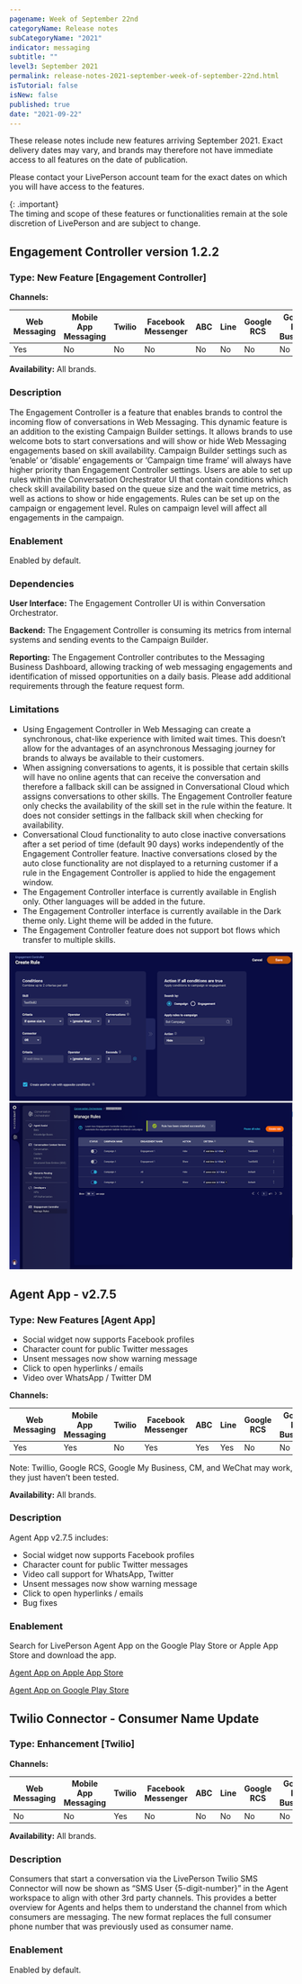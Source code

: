 ```yaml
---
pagename: Week of September 22nd
categoryName: Release notes
subCategoryName: "2021"
indicator: messaging
subtitle: ""
level3: September 2021
permalink: release-notes-2021-september-week-of-september-22nd.html
isTutorial: false
isNew: false
published: true
date: "2021-09-22"
---
```


These release notes include new features arriving September 2021. Exact delivery dates may vary, and brands may therefore not have immediate access to all features on the date of publication.

Please contact your LivePerson account team for the exact dates on which you will have access to the features.

{: .important}  
The timing and scope of these features or functionalities remain at the sole discretion of LivePerson and are subject to change.


## Engagement Controller version 1.2.2

### Type: New Feature [Engagement Controller]

**Channels:**

<div class="tablecontainer">

<table class="releasenotes">

<thead>

<tr class="categoryrow">

<th>Web Messaging</th>

<th>Mobile App Messaging</th>

<th>Twilio</th>

<th>Facebook Messenger</th>

<th>ABC</th>

<th>Line</th>

<th>Google RCS</th>

<th>Google My Business</th>

<th>WhatsApp Business</th>

<th>CM</th>

<th>WeChat</th>

<th>Chat</th>

</tr>

</thead>

<tbody>

<tr>

<td>Yes</td>

<td>No</td>

<td>No</td>

<td>No</td>

<td>No</td>

<td>No</td>

<td>No</td>

<td>No</td>

<td>No</td>

<td>No</td>

<td>No</td>

<td>No</td>

</tr>

</tbody>

</table>

</div>

**Availability:** All brands.

### Description

The Engagement Controller is a feature that enables brands to control the incoming flow of conversations in Web Messaging.
This dynamic feature is an addition to the existing Campaign Builder settings. It allows brands to use welcome bots to start conversations and will show or hide Web Messaging engagements based on skill availability. Campaign Builder settings such as ‘enable’ or ‘disable’ engagements or ‘Campaign time frame’ will always have higher priority than Engagement Controller settings.
Users are able to set up rules within the Conversation Orchestrator UI that contain conditions which check skill availability based on the queue size and the wait time metrics, as well as actions to show or hide engagements. Rules can be set up on the campaign or engagement level. Rules on campaign level will affect all engagements in the campaign.

### Enablement

Enabled by default. 

### Dependencies

**User Interface:** The Engagement Controller UI is within Conversation Orchestrator.

**Backend:** The Engagement Controller is consuming its metrics from internal systems and sending events to the Campaign Builder. 

**Reporting:** The Engagement Controller contributes to the Messaging Business Dashboard, allowing tracking of web messaging engagements and identification of missed opportunities on a daily basis. 
Please add additional requirements through the feature request form.


### Limitations

* Using Engagement Controller in Web Messaging can create a synchronous, chat-like experience with limited wait times. This doesn’t allow for the advantages of an asynchronous Messaging journey for brands to always be available to their customers. 
* When assigning conversations to agents, it is possible that certain skills will have no online agents that can receive the conversation and therefore a fallback skill can be assigned in Conversational Cloud which assigns conversations to other skills. The Engagement Controller feature only checks the availability of the skill set in the rule within the feature. It does not consider settings in the fallback skill when checking for availability.
* Conversational Cloud functionality to auto close inactive conversations after a set period of time (default 90 days) works independently of the Engagement Controller feature. Inactive conversations closed by the auto close functionality are not displayed to a returning customer if a rule in the Engagement Controller is applied to hide the engagement window.
* The Engagement Controller interface is currently available in English only. Other languages will be added in the future.
* The Engagement Controller interface is currently available in the Dark theme only. Light theme will be added in the future.
* The Engagement Controller feature does not support bot flows which transfer to multiple skills.

![](img/week_of_september_22nd_release_notes_1.png)
![](img/week_of_september_22nd_release_notes_2.png)

## Agent App - v2.7.5

### Type: New Features [Agent App]

* Social widget now supports Facebook profiles
* Character count for public Twitter messages
* Unsent messages now show warning message
* Click to open hyperlinks / emails
* Video over WhatsApp / Twitter DM

**Channels:**

<div class="tablecontainer">

<table class="releasenotes">

<thead>

<tr class="categoryrow">

<th>Web Messaging</th>

<th>Mobile App Messaging</th>

<th>Twilio</th>

<th>Facebook Messenger</th>

<th>ABC</th>

<th>Line</th>

<th>Google RCS</th>

<th>Google My Business</th>

<th>WhatsApp Business</th>

<th>CM</th>

<th>WeChat</th>

<th>Chat</th>

</tr>

</thead>

<tbody>

<tr>

<td>Yes</td>

<td>Yes</td>

<td>No</td>

<td>Yes</td>

<td>Yes</td>

<td>Yes</td>

<td>No</td>

<td>No</td>

<td>Yes</td>

<td>No</td>

<td>No</td>

<td>No</td>

</tr>

</tbody>

</table>

</div>

Note: Twillio, Google RCS, Google My Business, CM, and WeChat may work, they just haven’t been tested.

**Availability:** All brands.

### Description

Agent App v2.7.5 includes:
* Social widget now supports Facebook profiles
* Character count for public Twitter messages
* Video call support for WhatsApp, Twitter
* Unsent messages now show warning message
* Click to open hyperlinks / emails
* Bug fixes


### Enablement

Search for LivePerson Agent App on the Google Play Store or Apple App Store and download the app.

[Agent App on Apple App Store](https://apps.apple.com/us/app/liveperson-agent-app/id1533849048)

[Agent App on Google Play Store](https://play.google.com/store/apps/details?id=com.liveperson.LiveEngageMessaging)




## Twilio Connector - Consumer Name Update

### Type: Enhancement [Twilio]

**Channels:**

<div class="tablecontainer">

<table class="releasenotes">

<thead>

<tr class="categoryrow">

<th>Web Messaging</th>

<th>Mobile App Messaging</th>

<th>Twilio</th>

<th>Facebook Messenger</th>

<th>ABC</th>

<th>Line</th>

<th>Google RCS</th>

<th>Google My Business</th>

<th>WhatsApp Business</th>

<th>CM</th>

<th>WeChat</th>

<th>Chat</th>

</tr>

</thead>

<tbody>

<tr>

<td>No</td>

<td>No</td>

<td>Yes</td>

<td>No</td>

<td>No</td>

<td>No</td>

<td>No</td>

<td>No</td>

<td>No</td>

<td>No</td>

<td>No</td>

<td>No</td>

</tr>

</tbody>

</table>

</div>

**Availability:** All brands.

### Description

Consumers that start a conversation via the LivePerson Twilio SMS Connector will now be shown as “SMS User {5-digit-number}” in the Agent workspace to align with other 3rd party channels. This provides a better overview for Agents and helps them to understand the channel from which consumers are messaging. The new format replaces the full consumer phone number that was previously used as consumer name.


### Enablement

Enabled by default.
